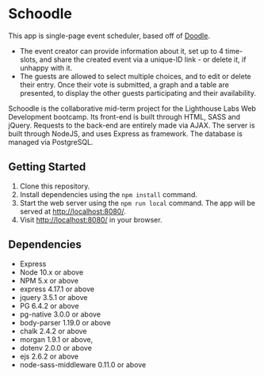 # Schoodle

This app is single-page event scheduler, based off of [Doodle](https://doodle.com/).
* The event creator can provide information about it, set up to 4 time-slots, and share the created event via a unique-ID link - or delete it, if unhappy with it.
* The guests are allowed to select multiple choices, and to edit or delete their entry. Once their vote is submitted, a graph and a table are presented, to display the other guests participating and their availability.

Schoodle is the collaborative mid-term project for the Lighthouse Labs Web Development bootcamp. Its front-end is built through HTML, SASS and jQuery. Requests to the back-end are entirely made via AJAX. The server is built through NodeJS, and uses Express as framework. The database is managed via PostgreSQL.

<!-- ## Screenshots -->

<!-- Landing page.
![landing-page](https://github.com/Marwa7246/bookie/blob/master/docs/landing-page.png)

Event form: all fields are required. The 'Add entry' button adds each time an additional time slot.
![form](https://github.com/Marwa7246/bookie/blob/master/docs/form.png)

Completed form: it presents the details of the event. A link to it is available, together with the options to delete it or copy the link to clipboard.
![completed-form](https://github.com/Marwa7246/bookie/blob/master/docs/completed-form.png)

Vote form: this is where the invitee provides their info and their availability.
![guest-vote](https://github.com/Marwa7246/bookie/blob/master/docs/guest-vote.png)

Results page: a list of participants and their availability. 
![results](https://github.com/Marwa7246/bookie/blob/master/docs/results.png) -->

## Getting Started

1. Clone this repository.
2. Install dependencies using the `npm install` command.
3. Start the web server using the `npm run local` command. The app will be served at <http://localhost:8080/>.
4. Visit <http://localhost:8080/> in your browser.

## Dependencies

- Express
- Node 10.x or above
- NPM 5.x or above
- express 4.17.1 or above
- jquery 3.5.1 or above
- PG 6.4.2 or above
- pg-native 3.0.0 or above
- body-parser 1.19.0 or above
- chalk 2.4.2 or above
- morgan 1.9.1 or above,
- dotenv 2.0.0 or above
- ejs 2.6.2 or above
- node-sass-middleware 0.11.0 or above
